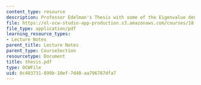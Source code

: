 ```yaml
---
content_type: resource
description: Professor Edelman's Thesis with some of the Eigenvalue density formulas.
file: https://ol-ocw-studio-app-production.s3.amazonaws.com/courses/18-996-random-matrix-theory-and-its-applications-spring-2004/0c403731899b10ef7d40aa796787dfa7_thesis.pdf
file_type: application/pdf
learning_resource_types:
- Lecture Notes
parent_title: Lecture Notes
parent_type: CourseSection
resourcetype: Document
title: thesis.pdf
type: OCWFile
uid: 0c403731-899b-10ef-7d40-aa796787dfa7
---
```

